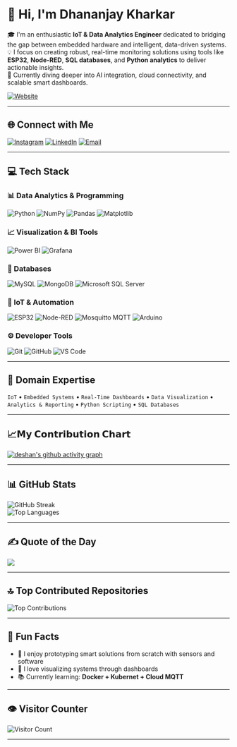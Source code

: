 # 👋 Hi, I'm Dhananjay Kharkar

🎓 I'm an enthusiastic **IoT & Data Analytics Engineer** dedicated to bridging the gap between embedded hardware and intelligent, data-driven systems.  
💡 I focus on creating robust, real-time monitoring solutions using tools like **ESP32**, **Node-RED**, **SQL databases**, and **Python analytics** to deliver actionable insights.  
🚀 Currently diving deeper into AI integration, cloud connectivity, and scalable smart dashboards.

[![Website](https://img.shields.io/badge/Website-dhananjaykharkar.tech-0A0A0A?style=flat&logo=Google-Chrome&logoColor=white)](http://dhananjaykharkar.tech/)

---

## 🌐 Connect with Me

[![Instagram](https://img.shields.io/badge/Instagram-%23E4405F.svg?logo=Instagram&logoColor=white)](https://instagram.com/dhanno.9)
[![LinkedIn](https://img.shields.io/badge/LinkedIn-%230077B5.svg?logo=linkedin&logoColor=white)](https://linkedin.com/in/dhananjaykharkar)
[![Email](https://img.shields.io/badge/Email-D14836?logo=gmail&logoColor=white)](mailto:dkharkar00@gmail.com)

---

## 💻 Tech Stack

### 📊 Data Analytics & Programming  
![Python](https://img.shields.io/badge/python-3670A0?style=flat&logo=python&logoColor=ffdd54)  ![NumPy](https://img.shields.io/badge/numpy-%23013243.svg?style=flat&logo=numpy&logoColor=white)  ![Pandas](https://img.shields.io/badge/pandas-%23150458.svg?style=flat&logo=pandas&logoColor=white)  ![Matplotlib](https://img.shields.io/badge/Matplotlib-%23ffffff.svg?style=flat&logo=Matplotlib&logoColor=black)

### 📈 Visualization & BI Tools  
![Power BI](https://img.shields.io/badge/power_bi-F2C811?style=flat&logo=powerbi&logoColor=black)  ![Grafana](https://img.shields.io/badge/grafana-%23F46800.svg?style=flat&logo=grafana&logoColor=white)

### 💾 Databases  
![MySQL](https://img.shields.io/badge/MySQL-%2300f.svg?style=flat&logo=mysql&logoColor=white)  ![MongoDB](https://img.shields.io/badge/MongoDB-%234ea94b.svg?style=flat&logo=mongodb&logoColor=white)  ![Microsoft SQL Server](https://img.shields.io/badge/Microsoft%20SQL%20Server-CC2927?style=flat&logo=microsoft%20sql%20server&logoColor=white)

### 🔌 IoT & Automation  
![ESP32](https://img.shields.io/badge/ESP32-%235C5C5C?style=flat&logo=espressif&logoColor=white)  ![Node-RED](https://img.shields.io/badge/Node--RED-%238F0000.svg?style=flat&logo=node-red&logoColor=white)  ![Mosquitto MQTT](https://img.shields.io/badge/mosquitto-%233C5280.svg?style=flat&logo=eclipsemosquitto&logoColor=white)  ![Arduino](https://img.shields.io/badge/-Arduino-00979D?style=flat&logo=Arduino&logoColor=white)

### ⚙️ Developer Tools  
![Git](https://img.shields.io/badge/git-%23F05033.svg?style=flat&logo=git&logoColor=white)  ![GitHub](https://img.shields.io/badge/github-%23121011.svg?style=flat&logo=github&logoColor=white)  ![VS Code](https://img.shields.io/badge/VS%20Code-007ACC?style=flat&logo=visual-studio-code&logoColor=white)

---

## 🧠 Domain Expertise

`IoT` • `Embedded Systems` • `Real-Time Dashboards` • `Data Visualization` • `Analytics & Reporting` • `Python Scripting` • `SQL Databases`


<!--
---

## 🚀 Featured Project

### 📡 Real-Time IoT Dashboard using ESP32 + MQTT + Node-RED + MySQL + Grafana

**🎯 Objective:**  
To design and implement an end-to-end IoT system that collects sensor data and visualizes it in real-time using open-source tools.

**🔧 Technologies Used:**
- **ESP32** for capturing real-time temperature, humidity, and timestamp data  
- **MQTT (Mosquitto)** as a lightweight messaging protocol  
- **Node-RED** for data parsing and pipeline creation  
- **MySQL** for storing structured sensor logs  
- **Grafana** for building dynamic time-series dashboards

**🌟 Key Highlights:**
- Responsive Grafana dashboards with historical and live data  
- Smooth MQTT data flow to database and visualization layers  
- No third-party cloud — built entirely on local infrastructure  
- Scalable for multiple sensor nodes and production use

🔗 *GitHub repo and demo coming soon*

---

## 🧩 Notable Projects

- 🔌 **Smart Sensor Network with ESP32 & Node-RED** – MQTT-based multi-sensor network with dynamic MySQL-Grafana integration.
- 📶 **Live Energy Meter Dashboard** – Real-time power usage tracking with Node-RED and Power BI.
- 🧠 **Basic AI on Edge** – ML-powered ESP32 system for anomaly detection (in progress).

---

## 📜 Certifications

✅ **Data Analysis with Python** – IBM / Coursera  
✅ **SQL for Data Science** – IBM / Coursera  
✅ **IoT & Embedded Systems** – Internship @ VNIT  
✅ **Power BI for Beginners** – Simplilearn  
✅ **Statistics & Visualization** – Self-Learning & Projects
-->

---
## 📈𝗠𝘆 𝗖𝗼𝗻𝘁𝗿𝗶𝗯𝘂𝘁𝗶𝗼𝗻 𝗖𝗵𝗮𝗿𝘁

[![deshan's github activity graph](https://github-readme-activity-graph.vercel.app/graph?username=dhananjaykr9&theme=github-compact)](https://github.com/dhananjaykr9/github-readme-activity-graph)

---
## 📊 GitHub Stats

![GitHub Streak](https://nirzak-streak-stats.vercel.app/?user=dhananjaykr9&theme=dark&hide_border=false)  
![Top Languages](https://github-readme-stats.vercel.app/api/top-langs/?username=dhananjaykr9&theme=dark&hide_border=false&layout=compact)

---

## ✍️ Quote of the Day

![](https://quotes-github-readme.vercel.app/api?type=horizontal&theme=dark)

---

## 🔝 Top Contributed Repositories

![Top Contributions](https://github-contributor-stats.vercel.app/api?username=dhananjaykr9&limit=5&theme=dark&combine_all_yearly_contributions=true)

---

## 🎯 Fun Facts

- 🔬 I enjoy prototyping smart solutions from scratch with sensors and software  
- 🧩 I love visualizing systems through dashboards  
- 📚 Currently learning: **Docker + Kubernet + Cloud MQTT**

---

## 👁️ Visitor Counter

![Visitor Count](https://visitor-badge.laobi.icu/badge?page_id=dhananjaykr9.dhananjaykr9)

---

<!-- Built and enhanced with ❤️ using GPRM and manual markdown styling -->

